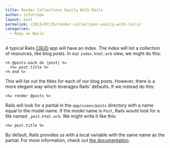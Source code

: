 ```yaml
---
title: Render Collections Easily With Rails
author: infotrope
layout: post
permalink: /2013/07/26/render-collections-easily-with-rails/
categories:
  - Ruby on Rails
---
```

A typical Rails [CRUD][1] app will have an index. The index will list a collection of resources, like blog posts. In our `index.html.erb` view, we might do this:

    <% @posts.each do |post| %>
      <%= post.title %>
    <% end %>
    

This will list out the titles for each of our blog posts. However, there is a more elegant way which leverages Rails' defaults. If we instead do this:

    <%= render @posts %>
    

Rails will look for a partial in the `app/views/posts` directory with a name equal to the model name. If the model name is `Post`, Rails would look for a file named `_post.html.erb`. We might write it like this:

    <%= post.title %>
    

By default, Rails provides us with a local variable with the same name as the partial. For more information, check out [the documentation][2].

[1]: http://en.wikipedia.org/wiki/Create,_read,_update_and_delete
[2]: http://guides.rubyonrails.org/layouts_and_rendering.html#rendering-collections
